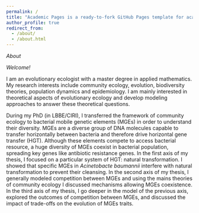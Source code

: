 ```yaml
---
permalink: /
title: "Academic Pages is a ready-to-fork GitHub Pages template for academic personal websites"
author_profile: true
redirect_from: 
  - /about/
  - /about.html
---
```


*About* 

*Welcome!*

I am an evolutionary ecologist with a master degree in applied mathematics. 
My research interests include community ecology, evolution, biodiversity theories, population dynamics and epidemiology. 
I am mainly interested in theoretical aspects of evolutionary ecology and develop modeling approaches to answer these theoretical questions. 

During my PhD (in LBBE/CIRI), I transferred the framework of community ecology to bacterial mobile genetic elements (MGEs) in order to understand their diversity. 
MGEs are a diverse group of DNA molecules capable to transfer horizontally between bacteria and therefore drive horizontal gene transfer (HGT).
Although these elements compete to access bacterial resource, a huge diversity of MGEs coexist in bacterial population, spreading key genes like antibiotic resistance genes. 
In the first axis of my thesis, I focused on a particular system of HGT: natural transformation. I showed that specific MGEs in _Acinetobacte baumannii_ interfere with natural transformation to prevent their cleansing. 
In the second axis of my thesis, I generally modeled competition between MGEs and using the mains theories of community ecology I discussed mechanisms allowing MGEs coexistence. 
In the third axis of my thesis, I go deeper in the model of the previous axis, explored the outcomes of competition between MGEs, and discussed the impact of trade-offs on the evolution of MGEs traits. 
